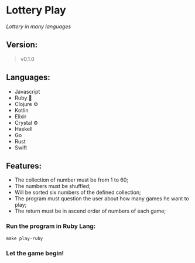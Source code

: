 # Lottery Play

_Lottery in many languages_

## Version:
> v0.1.0

## Languages:
 - Javascript
 - Ruby :beer:
 - Clojure :gear:
 - Kotlin
 - Elixir
 - Crystal :gear:
 - Haskell
 - Go
 - Rust
 - Swift

## Features:
 - The collection of number must be from 1 to 60;
 - The numbers must be shuffled;
 - Will be sorted six numbers of the defined collection;
 - The program must question the user about how many games he want to play;
 - The return must be in ascend order of numbers of each game;


### Run the program in Ruby Lang:
```
make play-ruby
```

### Let the game begin!
